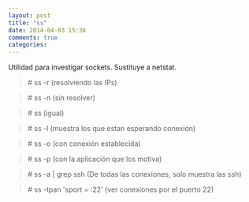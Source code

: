 ```yaml
---
layout: post
title: "ss"
date: 2014-04-03 15:38
comments: true
categories: 
---
```

Utilidad para investigar sockets. Sustituye a netstat.

>\# ss -r  (resolviendo las IPs)

>\# ss -n  (sin resolver)

>\# ss  (igual)

>\# ss -l   (muestra los que estan esperando conexión)

>\# ss -o  (con conexión establecida)

>\# ss -p  (con la aplicación que los motiva)

>\# ss -a | grep ssh  (De todas las conexiones, solo muestra las ssh)

>\# ss -tpan 'sport = :22' (ver conexiones por el puerto 22)

